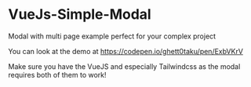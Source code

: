 # VueJs-Simple-Modal
Modal with multi page example perfect for your complex project

You can look at the demo at
https://codepen.io/ghett0taku/pen/ExbVKrV

Make sure you have the VueJS and especially Tailwindcss as the modal requires both of them to work!
